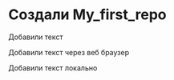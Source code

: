 ﻿# Создали My_first_repo

Добавили текст 

Добавили текст через веб браузер

Добавили текст локально
